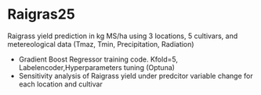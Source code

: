 # Raigras25
Raigrass yield prediction in kg MS/ha using 3 locations, 5 cultivars, and metereological data (Tmaz, Tmin, Precipitation, Radiation)

+ Gradient Boost Regressor training code. Kfold=5, Labelencoder,Hyperparameters tuning (Optuna)
+ Sensitivity analysis of Raigrass yield under predcitor variable change for each location and cultivar
